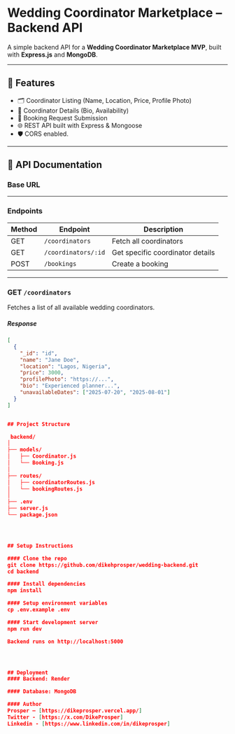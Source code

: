 # Wedding Coordinator Marketplace – Backend API

A simple backend API for a **Wedding Coordinator Marketplace MVP**, built with **Express.js** and **MongoDB**.

---
## 📌 Features

- 🗂️ Coordinator Listing (Name, Location, Price, Profile Photo)
- 📄 Coordinator Details (Bio, Availability)
- 💌 Booking Request Submission
- 🌐 REST API built with Express & Mongoose
- 🛡️ CORS enabled.



---
## 🚀 API Documentation

### Base URL


---
### Endpoints

| Method | Endpoint | Description |
| ------- | -------- | ----------- |
| GET | `/coordinators` | Fetch all coordinators |
| GET | `/coordinators/:id` | Get specific coordinator details |
| POST | `/bookings` | Create a booking |



---
### GET `/coordinators`
Fetches a list of all available wedding coordinators.


##### Response
```json
[
  {
    "_id": "id",
    "name": "Jane Doe",
    "location": "Lagos, Nigeria",
    "price": 3000,
    "profilePhoto": "https://...",
    "bio": "Experienced planner...",
    "unavailableDates": ["2025-07-20", "2025-08-01"]
  }
]


## Project Structure

 backend/
│
├── models/
│   ├── Coordinator.js
│   └── Booking.js
│
├── routes/
│   ├── coordinatorRoutes.js
│   └── bookingRoutes.js
│
├── .env
├── server.js
└── package.json




## Setup Instructions

#### Clone the repo
git clone https://github.com/dikehprosper/wedding-backend.git
cd backend

#### Install dependencies
npm install

#### Setup environment variables
cp .env.example .env

#### Start development server
npm run dev

Backend runs on http://localhost:5000




## Deployment
#### Backend: Render

#### Database: MongoDB

#### Author
Prosper – [https://dikeprosper.vercel.app/]
Twitter - [https://x.com/DikeProsper]
Linkedin - [https://www.linkedin.com/in/dikeprosper]
